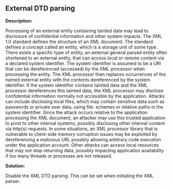 
External DTD parsing
-------

**Description:**

Processing of an external entity containing tainted data may lead to disclosure of confidential information and other system impacts. The XML 1.0 standard defines the structure of an XML document. The standard defines a concept called an entity, which is a storage unit of some type. There exists a specific type of entity, an external general parsed entity often shortened to an external entity, that can access local or remote content via a declared system identifier. The system identifier is assumed to be a URI that can be dereferenced (accessed) by the XML processor when processing the entity. The XML processor then replaces occurrences of the named external entity with the contents dereferenced by the system identifier. If the system identifier contains tainted data and the XML processor dereferences this tainted data, the XML processor may disclose confidential information normally not accessible by the application. Attacks can include disclosing local files, which may contain sensitive data such as passwords or private user data, using file: schemes or relative paths in the system identifier. Since the attack occurs relative to the application processing the XML document, an attacker may use this trusted application to pivot to other internal systems, possibly disclosing other internal content via http(s) requests. In some situations, an XML processor library that is vulnerable to client-side memory corruption issues may be exploited by dereferencing a malicious URI, possibly allowing arbitrary code execution under the application account. Other attacks can access local resources that may not stop returning data, possibly impacting application availability if too many threads or processes are not released. 


**Solution:**

Disable the XML DTD parsing. This can be set when initiating the XML parser.

	